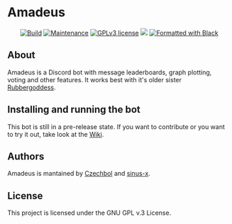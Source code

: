 # Amadeus

<p align="center">
  <a href="https://github.com/Czechbol/Amadeus/actions?query=workflow%3AAmadeus"><img src="https://github.com/Czechbol/Amadeus/workflows/Amadeus/badge.svg?branch=master" alt="Build" /></a>
  <a href="https://github.com/Czechbol/Amadeus/graphs/commit-activity"><img src="https://img.shields.io/github/last-commit/Czechbol/Amadeus" alt="Maintenance" /></a>
  <a href="https://github.com/Czechbol/Amadeus/blob/master/LICENSE"><img src="https://img.shields.io/badge/License-GPLv3-brightgreen.svg" alt="GPLv3 license" /></a>
  <a href="https://app.codacy.com/manual/Czechbol/Amadeus?utm_source=github.com&utm_medium=referral&utm_content=Czechbol/Amadeus&utm_campaign=Badge_Grade_Dashboard"><img src="https://api.codacy.com/project/badge/Grade/226d8bbd49e242d1a710cb03c2f2764a"></a>
  <a href="https://github.com/psf/black"><img src="https://img.shields.io/badge/code%20style-black-000000.svg" alt="Formatted with Black" /></a>
  
</p>

## About
Amadeus is a Discord bot with message leaderboards, graph plotting, voting and other features. It works best with it's older sister [Rubbergoddess](https://github.com/sinus-x/rubbergoddess).

## Installing and running the bot

This bot is still in a pre-release state. If you want to contribute or you want to try it out, take look at the [Wiki](https://github.com/Czechbol/Amadeus/wiki).

## Authors

Amadeus is mantained by [Czechbol](https://github.com/Czechbol) and 
[sinus-x](https://github.com/sinus-x).

## License

This project is licensed under the GNU GPL v.3 License.
